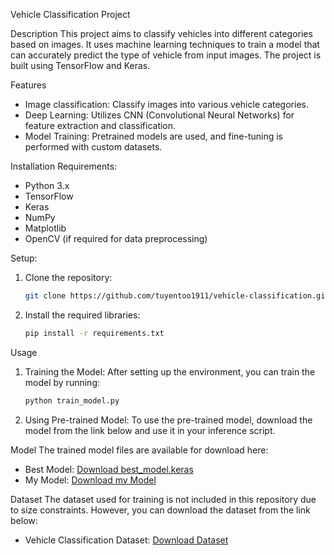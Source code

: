 Vehicle Classification Project

Description
This project aims to classify vehicles into different categories based on images. It uses machine learning techniques to train a model that can accurately predict the type of vehicle from input images. The project is built using TensorFlow and Keras.

Features
- Image classification: Classify images into various vehicle categories.
- Deep Learning: Utilizes CNN (Convolutional Neural Networks) for feature extraction and classification.
- Model Training: Pretrained models are used, and fine-tuning is performed with custom datasets.

Installation
Requirements:
- Python 3.x
- TensorFlow
- Keras
- NumPy
- Matplotlib
- OpenCV (if required for data preprocessing)

Setup:
1. Clone the repository:
   ```bash
   git clone https://github.com/tuyentoo1911/vehicle-classification.git
   ```

2. Install the required libraries:
   ```bash
   pip install -r requirements.txt
   ```

Usage
1. Training the Model:
   After setting up the environment, you can train the model by running:
   ```bash
   python train_model.py
   ```

2. Using Pre-trained Model:
   To use the pre-trained model, download the model from the link below and use it in your inference script.

Model
The trained model files are available for download here:

- Best Model: [Download best_model.keras](https://drive.google.com/uc?id=1I98KCaGYFemR9rh8gK_BzMZlxvCec3MA&export=download)
- My Model: [Download my Model](https://drive.google.com/uc?id=1mTjfIItv8YCtufir503tZVkDnvyvllGq&export=download)

Dataset
The dataset used for training is not included in this repository due to size constraints. However, you can download the dataset from the link below:

- Vehicle Classification Dataset: [Download Dataset]([https://drive.google.com/drive/folders/1GjKncdUXFOpREfi_FpLPq-xC91p8jrwO?usp=sharing])

